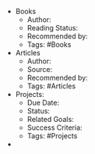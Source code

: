- Books
    - Author:
    - Reading Status:
    - Recommended by:
    - Tags: #Books
- Articles
    - Author:
    - Source:
    - Recommended by:
    - Tags: #Articles
- Projects:
    - Due Date:
    - Status:
    - Related Goals:
    - Success Criteria:
    - Tags: #Projects
- 

